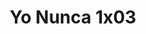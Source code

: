 ---
layout: episodios
title: "Yo Nunca 1x03"
url_serie_padre: 'yo-nunca/temporada-1'
category: 'series'
capitulo: 'yes'
anio: '2019'
prev: 'capitulo-2'
proximo: 'capitulo-4'
sandbox: allow-same-origin allow-forms
idioma: 'Latino'
calidad: 'Full HD'
fuente: 'cueva'
reproductores_otros: ["https://gdriveplayer.me/embed2.php?link=%252F38ckrvlOlefPHmmohE5lw%252FyIDU%252FaToJHfVp8BkAmUTkY8JIcsxdrLwGkhkmGvfDYWTv5Qz7drZtABcotojm3IQcBKhLSSpMxj8%252Fc%252FzV6md8ma2SjVOX1MOi0HKBZ4uQmRw%252FHynBfKz9YCHVK0GcbR7QO5kAu%252FLFMhpO4uSR%252B5rLdXWXB%252FjRpfwaIwDaH9YyjZAo29%252FXi7%252BavLTTnngkzl","Latino","https://supervideo.tv/e/8tv7ftog0pqf","Latino","https://mstream.website/xbw4gir5p5da","Latino"]
reproductores_fembed: ["https://feurl.com/v/38273ummw-yj5wp","Latino"]
reproductor: fembed
clasificacion: '+10'
tags:
- Ciencia-Ficcion
---